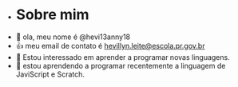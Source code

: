 - # Sobre mim
- 👋 ola, meu nome é @hevi13anny18
- 👍 meu email de contato é hevillyn.leite@escola.pr.gov.br
- 👀 Estou interessado em aprender a programar novas linguagens.
- 🌱 estou aprendendo a programar recentemente a linguagem de JaviScript e Scratch.
